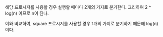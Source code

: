 해당 프로시저를 사용할 경우 실행할 때마다 2개의 가지로 분기한다. 그리하여 2 ^ log(n) 이므로 n이 된다.

이와 비교하여, square 프로시저를 사용할 경우 1개의 가지로 분기하기 때문에 log(n) 이다.

